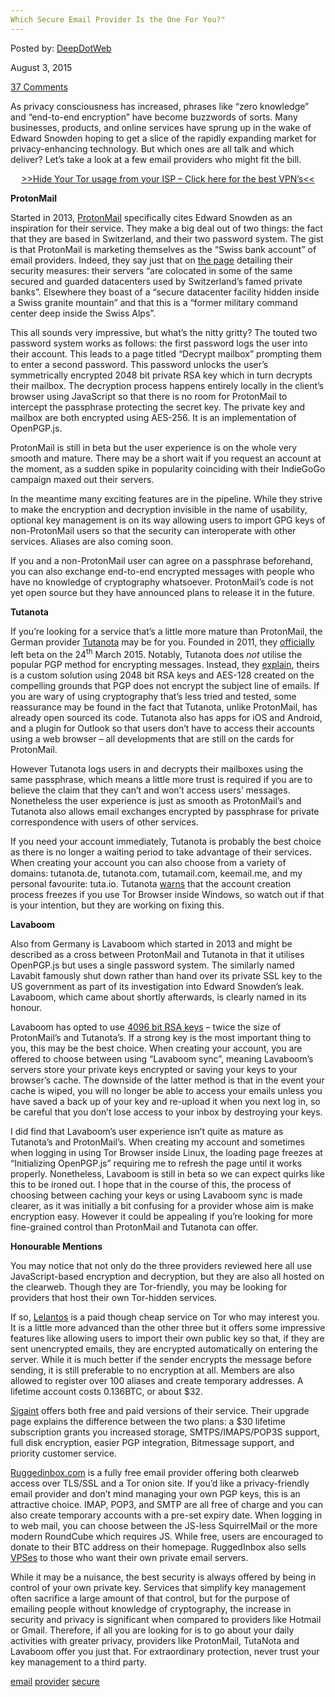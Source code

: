 ```yaml
---
Which Secure Email Provider Is the One For You?"
---
```

<article class="post-listing post-10325 post type-post status-publish format-standard has-post-thumbnail hentry  tag-email tag-provider tag-secure">
    
<div class="post-inner">
    
    
    
<span>Posted by: <a href="https://www.deepdotweb.com/author/admin/" title="">DeepDotWeb </a></span>
    
    
<span>August 3, 2015</span>

    
<span><a href="https://www.deepdotweb.com/2015/08/03/which-secure-email-provider-is-the-one-for-you/#comments">37 Comments</a></span>
</p>        
<p>As privacy consciousness has increased, phrases like “zero knowledge” and “end-to-end encryption” have become buzzwords of sorts. Many businesses, products, and online services have sprung up in the wake of Edward Snowden hoping to get a slice of the rapidly expanding market for privacy-enhancing technology. But which ones are all talk and which deliver? Let&#8217;s take a look at a few email providers who might fit the bill.</p>
<p style="text-align: center;"><a href="https://www.deepdotweb.com/vpn-comparison-chart/">&gt;&gt;Hide Your Tor usage from your ISP &#8211; Click here for the best VPN&#8217;s&lt;&lt; </a></p>
<p><strong>ProtonMail</strong></p>
<p>Started in 2013, <a href="https://protonmail.ch/">ProtonMail</a> specifically cites Edward Snowden as an inspiration for their service. They make a big deal out of two things: the fact that they are based in Switzerland, and their two password system. The gist is that ProtonMail is marketing themselves as the “Swiss bank account” of email providers. Indeed, they say just that on <a href="https://protonmail.ch/pages/security-details">the page</a> detailing their security measures: their servers “are colocated in some of the same secured and guarded datacenters used by Switzerland&#8217;s famed private banks”. Elsewhere they boast of a “secure datacenter facility hidden inside a Swiss granite mountain” and that this is a “former military command center deep inside the Swiss Alps”.</p>
<p>This all sounds very impressive, but what&#8217;s the nitty gritty? The touted two password system works as follows: the first password logs the user into their account. This leads to a page titled “Decrypt mailbox” prompting them to enter a second password. This password unlocks the user&#8217;s symmetrically encrypted 2048 bit private RSA key which in turn decrypts their mailbox. The decryption process happens entirely locally in the client&#8217;s browser using JavaScript so that there is no room for ProtonMail to intercept the passphrase protecting the secret key. The private key and mailbox are both encrypted using AES-256. It is an implementation of OpenPGP.js.</p>
<p>ProtonMail is still in beta but the user experience is on the whole very smooth and mature. There may be a short wait if you request an account at the moment, as a sudden spike in popularity coinciding with their IndieGoGo campaign maxed out their servers.</p>
<p>In the meantime many exciting features are in the pipeline. While they strive to make the encryption and decryption invisible in the name of usability, optional key management is on its way allowing users to import GPG keys of non-ProtonMail users so that the security can interoperate with other services. Aliases are also coming soon.</p>
<p>If you and a non-ProtonMail user can agree on a passphrase beforehand, you can also exchange end-to-end encrypted messages with people who have no knowledge of cryptography whatsoever. ProtonMail&#8217;s code is not yet open source but they have announced plans to release it in the future.</p>
<p><strong>Tutanota</strong></p>
<p>If you&#8217;re looking for a service that&#8217;s a little more mature than ProtonMail, the German provider <a href="https://tutanota.de/">Tutanota</a> may be for you. Founded in 2011, they <a href="https://tutanota.de/blog/posts/beta-time-is-over-release-notes">officially</a> left beta on the 24<sup>th</sup> March 2015. Notably, Tutanota does <em>not </em>utilise the popular PGP method for encrypting messages. Instead, they <a href="https://tutanota.uservoice.com/knowledgebase/articles/470724-why-does-tutanota-not-use-pgp">explain</a>, theirs is a custom solution using 2048 bit RSA keys and AES-128 created on the compelling grounds that PGP does not encrypt the subject line of emails. If you are wary of using cryptography that&#8217;s less tried and tested, some reassurance may be found in the fact that Tutanota, unlike ProtonMail, has already open sourced its code. Tutanota also has apps for iOS and Android, and a plugin for Outlook so that users don&#8217;t have to access their accounts using a web browser – all developments that are still on the cards for ProtonMail.</p>
<p>However Tutanota logs users in and decrypts their mailboxes using the same passphrase, which means a little more trust is required if you are to believe the claim that they can&#8217;t and won&#8217;t access users&#8217; messages. Nonetheless the user experience is just as smooth as ProtonMail&#8217;s and Tutanota also allows email exchanges encrypted by passphrase for private correspondence with users of other services.</p>
<p>If you need your account immediately, Tutanota is probably the best choice as there is no longer a waiting period to take advantage of their services. When creating your account you can also choose from a variety of domains: tutanota.de, tutanota.com, tutamail.com, keemail.me, and my personal favourite: tuta.io. Tutanota <a href="https://tutanota.de/blog/posts/tutanota-and-tor">warns</a> that the account creation process freezes if you use Tor Browser inside Windows, so watch out if that is your intention, but they are working on fixing this.</p>
<p><strong>Lavaboom</strong></p>
<p>Also from Germany is Lavaboom which started in 2013 and might be described as a cross between ProtonMail and Tutanota in that it utilises OpenPGP.js but uses a single password system. The similarly named Lavabit famously shut down rather than hand over its private SSL key to the US government as part of its investigation into Edward Snowden&#8217;s leak. Lavaboom, which came about shortly afterwards, is clearly named in its honour.</p>
<p>Lavaboom has opted to use <a href="https://lavaboom.com/security">4096 bit RSA keys</a> – twice the size of ProtonMail&#8217;s and Tutanota&#8217;s. If a strong key is the most important thing to you, this may be the best choice. When creating your account, you are offered to choose between using “Lavaboom sync”, meaning Lavaboom&#8217;s servers store your private keys encrypted or saving your keys to your browser&#8217;s cache. The downside of the latter method is that in the event your cache is wiped, you will no longer be able to access your emails unless you have saved a back up of your key and re-upload it when you next log in, so be careful that you don&#8217;t lose access to your inbox by destroying your keys.</p>
<p>I did find that Lavaboom&#8217;s user experience isn&#8217;t quite as mature as Tutanota&#8217;s and ProtonMail&#8217;s. When creating my account and sometimes when logging in using Tor Browser inside Linux, the loading page freezes at “Initializing OpenPGP.js” requiring me to refresh the page until it works properly. Nonetheless, Lavaboom is still in beta so we can expect quirks like this to be ironed out. I hope that in the course of this, the process of choosing between caching your keys or using Lavaboom sync is made clearer, as it was initially a bit confusing for a provider whose aim is make encryption easy. However it could be appealing if you&#8217;re looking for more fine-grained control than ProtonMail and Tutanota can offer.</p>
<p><strong>Honourable Mentions</strong></p>
<p>You may notice that not only do the three providers reviewed here all use JavaScript-based encryption and decryption, but they are also all hosted on the clearweb. Though they are Tor-friendly, you may be looking for providers that host their own Tor-hidden services.</p>
<p>If so, <a href="http://lelantoss7bcnwbv.onion/">Lelantos</a> is a paid though cheap service on Tor who may interest you. It is a little more advanced than the other three but it offers some impressive features like allowing users to import their own public key so that, if they are sent unencrypted emails, they are encrypted automatically on entering the server. While it is much better if the sender encrypts the message before sending, it is still preferable to no encryption at all. Members are also allowed to register over 100 aliases and create temporary addresses. A lifetime account costs 0.136BTC, or about $32.</p>
<p><a href="http://sigaintevyh2rzvw.onion/">S</a><a href="http://sigaintevyh2rzvw.onion/">igaint</a> offers both free and paid versions of their service. Their upgrade page explains the difference between the two plans: a $30 lifetime subscription grants you increased storage, SMTPS/IMAPS/POP3S support, full disk encryption, easier PGP integration, Bitmessage support, and priority customer service.</p>
<p><a href="http://s4bysmmsnraf7eut.onion/">R</a><a href="http://s4bysmmsnraf7eut.onion/">uggedinbox.com</a> is a fully free email provider offering both clearweb access over TLS/SSL and a Tor onion site. If you&#8217;d like a privacy-friendly email provider and don&#8217;t mind managing your own PGP keys, this is an attractive choice. IMAP, POP3, and SMTP are all free of charge and you can also create temporary accounts with a pre-set expiry date. When logging in to web mail, you can choose between the JS-less SquirrelMail or the more modern RoundCube which requires JS. While free, users are encouraged to donate to their BTC address on their homepage. RuggedInbox also sells <a href="http://s4bysmmsnraf7eut.onion/prices.php">VPSes</a> to those who want their own private email servers.</p>
<p>While it may be a nuisance, the best security is always offered by being in control of your own private key. Services that simplify key management often sacrifice a large amount of that control, but for the purpose of emailing people without knowledge of cryptography, the increase in security and privacy is significant when compared to providers like Hotmail or Gmail. Therefore, if all you are looking for is to go about your daily activities with greater privacy, providers like ProtonMail, TutaNota and Lavaboom offer you just that. For extraordinary protection, never trust your key management to a third party.</p>
    
    
</div><!-- .entry /-->
<a href="https://www.deepdotweb.com/tag/email/" rel="tag">email</a> <a href="https://www.deepdotweb.com/tag/provider/" rel="tag">provider</a> <a href="https://www.deepdotweb.com/tag/secure/" rel="tag">secure</a></span>				<span style="display:none" class="updated">2015-08-03
    
    
</div><!-- .post-inner -->
</article><!-- .post-listing -->


